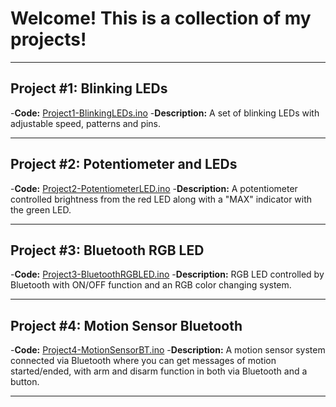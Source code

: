 # Welcome! This is a collection of my projects!

---------

## Project #1: Blinking LEDs
-**Code:** [Project1-BlinkingLEDs.ino](./Project1-BlinkingLEDs.ino)
-**Description:** A set of blinking LEDs with adjustable speed, patterns and pins.

---------

## Project #2: Potentiometer and LEDs
-**Code:** [Project2-PotentiometerLED.ino](./Project2-PotentiometerLED.ino)
-**Description:** A potentiometer controlled brightness from the red LED along with a "MAX" indicator with the green LED.

---------

## Project #3: Bluetooth RGB LED
-**Code:** [Project3-BluetoothRGBLED.ino](./Project3-BluetoothRGBLED.ino)
-**Description:** RGB LED controlled by Bluetooth with ON/OFF function and an RGB color changing system.

---------

## Project #4: Motion Sensor Bluetooth 
-**Code:** [Project4-MotionSensorBT.ino](./Project4-MotionSensorBT.ino)
-**Description:** A motion sensor system connected via Bluetooth where you can get messages of motion started/ended, with arm and disarm function in both via Bluetooth and a button.

---------
